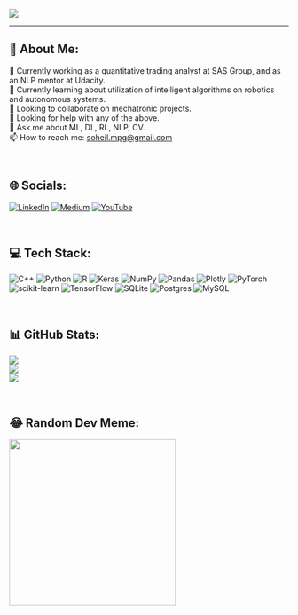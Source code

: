 [![](https://visitcount.itsvg.in/api?id=soheil-mp&icon=5&color=6)](https://visitcount.itsvg.in)

---

## 💫 About Me:
🔭 Currently working as a quantitative trading analyst at SAS Group, and as an NLP mentor at Udacity.<br>🌱 Currently learning about utilization of intelligent algorithms on robotics and autonomous systems.<br>👯 Looking to collaborate on mechatronic projects.<br>🤔 Looking for help with any of the above.<br>💬 Ask me about ML, DL, RL, NLP, CV.<br>📫 How to reach me: soheil.mpg@gmail.com

<br>

## 🌐 Socials:
[![LinkedIn](https://img.shields.io/badge/LinkedIn-%230077B5.svg?logo=linkedin&logoColor=white)](https://linkedin.com/in/soheil-mp) [![Medium](https://img.shields.io/badge/Medium-12100E?logo=medium&logoColor=white)](https://medium.com/@soheil.mpg) [![YouTube](https://img.shields.io/badge/YouTube-%23FF0000.svg?logo=YouTube&logoColor=white)](https://youtube.com/c/UC_r6xbS6tH183x6tIYdbuLA) 

<br>

## 💻 Tech Stack:
![C++](https://img.shields.io/badge/c++-%2300599C.svg?style=for-the-badge&logo=c%2B%2B&logoColor=white) ![Python](https://img.shields.io/badge/python-3670A0?style=for-the-badge&logo=python&logoColor=ffdd54) ![R](https://img.shields.io/badge/r-%23276DC3.svg?style=for-the-badge&logo=r&logoColor=white) ![Keras](https://img.shields.io/badge/Keras-%23D00000.svg?style=for-the-badge&logo=Keras&logoColor=white) ![NumPy](https://img.shields.io/badge/numpy-%23013243.svg?style=for-the-badge&logo=numpy&logoColor=white) ![Pandas](https://img.shields.io/badge/pandas-%23150458.svg?style=for-the-badge&logo=pandas&logoColor=white) ![Plotly](https://img.shields.io/badge/Plotly-%233F4F75.svg?style=for-the-badge&logo=plotly&logoColor=white) ![PyTorch](https://img.shields.io/badge/PyTorch-%23EE4C2C.svg?style=for-the-badge&logo=PyTorch&logoColor=white) ![scikit-learn](https://img.shields.io/badge/scikit--learn-%23F7931E.svg?style=for-the-badge&logo=scikit-learn&logoColor=white) ![TensorFlow](https://img.shields.io/badge/TensorFlow-%23FF6F00.svg?style=for-the-badge&logo=TensorFlow&logoColor=white) ![SQLite](https://img.shields.io/badge/sqlite-%2307405e.svg?style=for-the-badge&logo=sqlite&logoColor=white) ![Postgres](https://img.shields.io/badge/postgres-%23316192.svg?style=for-the-badge&logo=postgresql&logoColor=white) ![MySQL](https://img.shields.io/badge/mysql-%2300f.svg?style=for-the-badge&logo=mysql&logoColor=white)

<br>

## 📊 GitHub Stats:
![](https://github-readme-stats.vercel.app/api?username=soheil-mp&theme=dracula&hide_border=false&include_all_commits=true&count_private=true)<br/>
![](https://github-readme-streak-stats.herokuapp.com/?user=soheil-mp&theme=dracula&hide_border=false)<br/>
![](https://github-readme-stats.vercel.app/api/top-langs/?username=soheil-mp&theme=dracula&hide_border=false&include_all_commits=true&count_private=true&layout=compact)

<br>

## 😂 Random Dev Meme:
<img src="https://random-memer.herokuapp.com/" width="300px"/>

